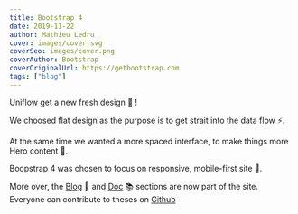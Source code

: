 ```yaml
---
title: Bootstrap 4
date: 2019-11-22
author: Mathieu Ledru
cover: images/cover.svg
coverSeo: images/cover.png
coverAuthor: Bootstrap
coverOriginalUrl: https://getbootstrap.com
tags: ["blog"]
---
```


Uniflow get a new fresh design 🎉 !

We choosed flat design as the purpose is to get strait into the data flow ⚡️.

At the same time we wanted a more spaced interface, to make things more Hero content 🦄.

Boopstrap 4 was chosen to focus on responsive, mobile-first site 📱.

More over, the [Blog](https://uniflow.io/blog) 📝 and [Doc](https://uniflow.io/docs) 📚 sections are now part of the site.
Everyone can contribute to theses on [Github](https://github.com/uniflow-io/uniflow) 
